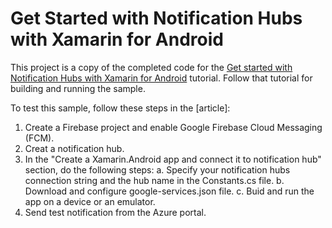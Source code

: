 # Get Started with Notification Hubs with Xamarin for Android

This project is a copy of the completed code for the [Get started with Notification Hubs with Xamarin for Android](https://azure.microsoft.com/documentation/articles/partner-xamarin-notification-hubs-android-get-started/) tutorial. Follow that tutorial for building and running the sample.

To test this sample, follow these steps in the [article]:

1. Create a Firebase project and enable Google Firebase Cloud Messaging (FCM).
2. Creat a notification hub. 
3. In the "Create a Xamarin.Android app and connect it to notification hub" section, do the following steps:
    a. Specify your notification hubs connection string and the hub name in the Constants.cs file. 
    b. Download and configure google-services.json file. 
    c. Buid and run the app on a device or an emulator.
4. Send test notification from the Azure portal.

